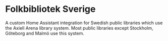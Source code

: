 # Folkbibliotek Sverige

A custom Home Assistant integration for Swedish public libraries which use the Axiell Arena library system. Most public libraries except Stockholm, Göteborg and Malmö use this system.